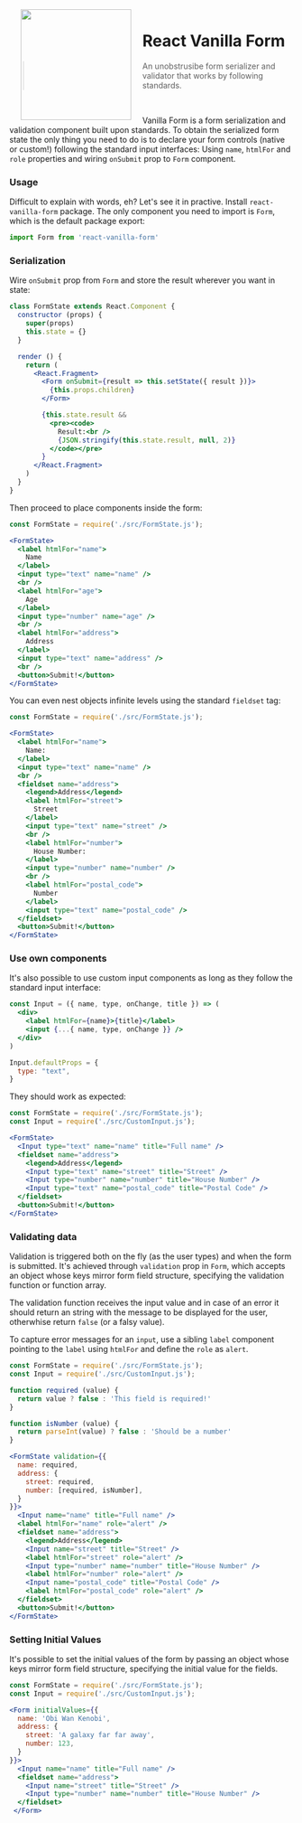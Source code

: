 <img width="196px" align="left" hspace="20px" src="https://upload.wikimedia.org/wikipedia/commons/6/69/IceCreamSandwich.jpg" />

# React Vanilla Form
> An unobstrusibe form serializer and validator that works by following standards.

<br />

Vanilla Form is a form serialization and validation component built upon
standards. To obtain the serialized form state the only thing you need to
do is to declare your form controls (native or custom!) following the
standard input interfaces: Using `name`, `htmlFor` and `role` properties
and wiring `onSubmit` prop to `Form` component.

### Usage

Difficult to explain with words, eh? Let's see it in practive. Install
`react-vanilla-form` package. The only component you need to import is
`Form`, which is the default package export:


```jsx static
import Form from 'react-vanilla-form'
```

### Serialization

Wire `onSubmit` prop from `Form` and store the result wherever you want
in state:

```jsx static
class FormState extends React.Component {
  constructor (props) {
    super(props)
    this.state = {}
  }

  render () {
    return (
      <React.Fragment>
        <Form onSubmit={result => this.setState({ result })}>
          {this.props.children}
        </Form>

        {this.state.result &&
          <pre><code>
            Result:<br />
            {JSON.stringify(this.state.result, null, 2)}
          </code></pre>
        }
      </React.Fragment>
    )
  }
}
```

Then proceed to place components inside the form:

```jsx
const FormState = require('./src/FormState.js');

<FormState>
  <label htmlFor="name">
    Name
  </label>
  <input type="text" name="name" />
  <br />
  <label htmlFor="age">
    Age
  </label>
  <input type="number" name="age" />
  <br />
  <label htmlFor="address">
    Address
  </label>
  <input type="text" name="address" />
  <br />
  <button>Submit!</button>
</FormState>
```

You can even nest objects infinite levels using the standard `fieldset` tag:

```jsx
const FormState = require('./src/FormState.js');

<FormState>
  <label htmlFor="name">
    Name:
  </label>
  <input type="text" name="name" />
  <br />
  <fieldset name="address">
    <legend>Address</legend>
    <label htmlFor="street">
      Street
    </label>
    <input type="text" name="street" />
    <br />
    <label htmlFor="number">
      House Number:
    </label>
    <input type="number" name="number" />
    <br />
    <label htmlFor="postal_code">
      Number
    </label>
    <input type="text" name="postal_code" />
  </fieldset>
  <button>Submit!</button>
</FormState>
```

### Use own components

It's also possible to use custom input components as long as they follow the
standard input interface:


```jsx static
const Input = ({ name, type, onChange, title }) => (
  <div>
    <label htmlFor={name}>{title}</label>
    <input {...{ name, type, onChange }} />
  </div>
)

Input.defaultProps = {
  type: "text",
}
```

They should work as expected:

```jsx
const FormState = require('./src/FormState.js');
const Input = require('./src/CustomInput.js');

<FormState>
  <Input type="text" name="name" title="Full name" />
  <fieldset name="address">
    <legend>Address</legend>
    <Input type="text" name="street" title="Street" />
    <Input type="number" name="number" title="House Number" />
    <Input type="text" name="postal_code" title="Postal Code" />
  </fieldset>
  <button>Submit!</button>
</FormState>
```

### Validating data

Validation is triggered both on the fly (as the user types) and when the
form is submitted. It's achieved through `validation` prop in `Form`, which
accepts an object whose keys mirror form field structure, specifying the
validation function or function array.

The validation function receives the input value and in case of an error it
should return an string with the message to be displayed for the user,
otherwhise return `false` (or a falsy value).

To capture error messages for an `input`, use a sibling `label` component
pointing to the `label` using `htmlFor` and define the `role` as `alert`.

```jsx
const FormState = require('./src/FormState.js');
const Input = require('./src/CustomInput.js');

function required (value) {
  return value ? false : 'This field is required!'
}

function isNumber (value) {
  return parseInt(value) ? false : 'Should be a number'
}

<FormState validation={{
  name: required,
  address: {
    street: required,
    number: [required, isNumber],
  }
}}>
  <Input name="name" title="Full name" />
  <label htmlFor="name" role="alert" />
  <fieldset name="address">
    <legend>Address</legend>
    <Input name="street" title="Street" />
    <label htmlFor="street" role="alert" />
    <Input type="number" name="number" title="House Number" />
    <label htmlFor="number" role="alert" />
    <Input name="postal_code" title="Postal Code" />
    <label htmlFor="postal_code" role="alert" />
  </fieldset>
  <button>Submit!</button>
</FormState>
```

### Setting Initial Values

It's possible to set the initial values of the form by passing an object whose
keys mirror form field structure, specifying the initial value for the fields.

```jsx
const FormState = require('./src/FormState.js');
const Input = require('./src/CustomInput.js');

<Form initialValues={{
  name: 'Obi Wan Kenobi',
  address: {
    street: 'A galaxy far far away',
    number: 123,
  }
}}>
  <Input name="name" title="Full name" />
  <fieldset name="address">
    <Input name="street" title="Street" />
    <Input type="number" name="number" title="House Number" />
  </fieldset>
 </Form>
```
